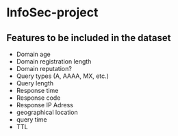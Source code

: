 # InfoSec-project

## Features to be included in the dataset

- Domain age
- Domain registration length
- Domain reputation?
- Query types (A, AAAA, MX, etc.)
- Query length
- Response time
- Response code
- Response IP Adress
- geographical location
- query time
- TTL
